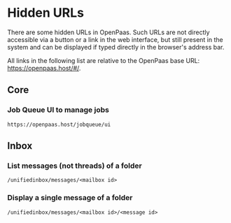 # Hidden URLs

There are some hidden URLs in OpenPaas.
Such URLs are not directly accessible via a button or a link in the web interface,
but still present in the system and can be displayed if typed directly in the browser's address bar.

All links in the following list are relative to the OpenPaas base URL: https://openpaas.host/#/.

## Core

### Job Queue UI to manage jobs

    https://openpaas.host/jobqueue/ui

## Inbox

### List messages (not threads) of a folder

    /unifiedinbox/messages/<mailbox id>

### Display a single message of a folder

    /unifiedinbox/messages/<mailbox id>/<message id>

